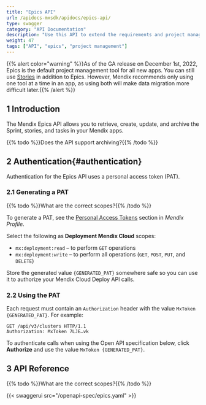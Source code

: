 ```yaml
---
title: "Epics API"
url: /apidocs-mxsdk/apidocs/epics-api/
type: swagger
category: "API Documentation"
description: "Use this API to extend the requirements and project management capabilities of the Mendix Platform or connect third-party service management and project management tools."
weight: 47
tags: ["API", "epics", "project management"]
---
```


{{% alert color="warning" %}}As of the GA release on December 1st, 2022, Epics is the default project management tool for all new apps. 
You can still use [Stories](https://github.com/mendix/docs/blob/development/developerportal/collaborate/stories) in addition to Epics. However, Mendix recommends only using one tool at a time in an app, as using both will make data migration more difficult later.{{% /alert %}}

## 1 Introduction

The Mendix Epics API allows you to retrieve, create, update, and archive the Sprint, stories, and tasks in your Mendix apps.

{{% todo %}}Does the API support archiving?{{% /todo %}}

## 2 Authentication{#authentication}

Authentication for the Epics API uses a personal access token (PAT).

### 2.1 Generating a PAT

{{% todo %}}What are the correct scopes?{{% /todo %}}

To generate a PAT, see the [Personal Access Tokens](/developerportal/community-tools/mendix-profile/#pat) section in *Mendix Profile*.

Select the following as **Deployment Mendix Cloud** scopes:

* `mx:deployment:read` – to perform `GET` operations
* `mx:deployment:write` – to perform all operations (`GET`, `POST`, `PUT`, and `DELETE`)

Store the generated value `{GENERATED_PAT}` somewhere safe so you can use it to authorize your Mendix Cloud Deploy API calls.

### 2.2 Using the PAT

Each request must contain an `Authorization` header with the value `MxToken {GENERATED_PAT}`. For example:

```http {linenos=false}
GET /api/v3/clusters HTTP/1.1
Authorization: MxToken 7LJE…vk
```

To authenticate calls when using the Open API specification below, click **Authorize** and use the value `MxToken {GENERATED_PAT}`.

## 3 API Reference

{{% todo %}}What are the correct scopes?{{% /todo %}}

{{< swaggerui src="/openapi-spec/epics.yaml"  >}}
